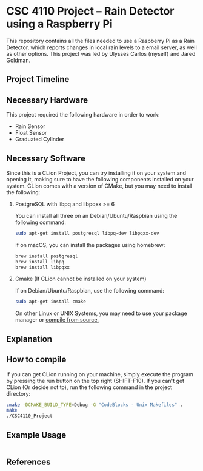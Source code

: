 # CSC 4110 Project &#x2013; Rain Detector using a Raspberry Pi

This repository contains all the files needed to use a Raspberry Pi as a Rain Detector, which reports changes in local rain levels to a email server, as well as other options. This project was led by Ulysses Carlos (myself) and Jared Goldman.


## Project Timeline


## Necessary Hardware

This project required the following hardware in order to work:

-   Rain Sensor
-   Float Sensor
-   Graduated Cylinder


## Necessary Software

Since this is a CLion Project, you can try installing it on your system and opening it, making sure to have the following components installed on your system. CLion comes with a version of CMake, but you may need to install the following:

1.  PostgreSQL with libpq and libpqxx >= 6

    You can install all three on an Debian/Ubuntu/Raspbian using the following command:
    
    ```bash
    sudo apt-get install postgresql libpq-dev libpqxx-dev
    ```
    
    If on macOS, you can install the packages using homebrew:
    
    ```bash
    brew install postgresql
    brew install libpq
    brew install libpqxx
    ```

2.  Cmake (If CLion cannot be installed on your system)

    If on Debian/Ubuntu/Raspbian, use the following command:
    
    ```bash
    sudo apt-get install cmake
    ```
    
    On other Linux or UNIX Systems, you may need to use your package manager or [compile from source.](https://cmake.org/download/)


## Explanation


## How to compile

If you can get CLion running on your machine, simply execute the program by pressing the run button on the top right (SHIFT-F10). If you can't get CLion (Or decide not to), run the following command in the project directory:

```sh
cmake -DCMAKE_BUILD_TYPE=Debug -G "CodeBlocks - Unix Makefiles" .
make
./CSC4110_Project
```


## Example Usage

```sh

```


## References
